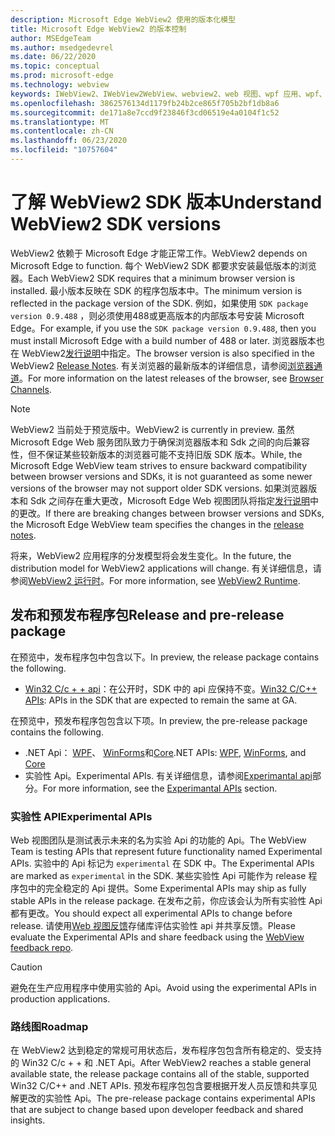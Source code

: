 ```yaml
---
description: Microsoft Edge WebView2 使用的版本化模型
title: Microsoft Edge WebView2 的版本控制
author: MSEdgeTeam
ms.author: msedgedevrel
ms.date: 06/22/2020
ms.topic: conceptual
ms.prod: microsoft-edge
ms.technology: webview
keywords: IWebView2、IWebView2WebView、webview2、web 视图、wpf 应用、wpf、edge、ICoreWebView2、ICoreWebView2Host、浏览器控件、边缘 html
ms.openlocfilehash: 3862576134d1179fb24b2ce865f705b2bf1db8a6
ms.sourcegitcommit: de171a8e7ccd9f23846f3cd06519e4a0104f1c52
ms.translationtype: MT
ms.contentlocale: zh-CN
ms.lasthandoff: 06/23/2020
ms.locfileid: "10757604"
---
```

# <span data-ttu-id="107d8-104">了解 WebView2 SDK 版本</span><span class="sxs-lookup"><span data-stu-id="107d8-104">Understand WebView2 SDK versions</span></span>  

<span data-ttu-id="107d8-105">WebView2 依赖于 Microsoft Edge 才能正常工作。</span><span class="sxs-lookup"><span data-stu-id="107d8-105">WebView2 depends on Microsoft Edge to function.</span></span> <span data-ttu-id="107d8-106">每个 WebView2 SDK 都要求安装最低版本的浏览器。</span><span class="sxs-lookup"><span data-stu-id="107d8-106">Each WebView2 SDK requires that a minimum browser version is installed.</span></span>  <span data-ttu-id="107d8-107">最小版本反映在 SDK 的程序包版本中。</span><span class="sxs-lookup"><span data-stu-id="107d8-107">The minimum version is reflected in the package version of the SDK.</span></span>  <span data-ttu-id="107d8-108">例如，如果使用 `SDK package version 0.9.488` ，则必须使用488或更高版本的内部版本号安装 Microsoft Edge。</span><span class="sxs-lookup"><span data-stu-id="107d8-108">For example, if you use the `SDK package version 0.9.488`, then you must install Microsoft Edge with a build number of 488 or later.</span></span> <span data-ttu-id="107d8-109">浏览器版本也在 WebView2[发行说明][Webview2Releasenotes]中指定。</span><span class="sxs-lookup"><span data-stu-id="107d8-109">The browser version is also specified in the WebView2 [Release Notes][Webview2Releasenotes].</span></span>  <span data-ttu-id="107d8-110">有关浏览器的最新版本的详细信息，请参阅[浏览器通道][DeployedgeChannels]。</span><span class="sxs-lookup"><span data-stu-id="107d8-110">For more information on the latest releases of the browser, see [Browser Channels][DeployedgeChannels].</span></span>  

> [!NOTE]
> <span data-ttu-id="107d8-111">WebView2 当前处于预览版中。</span><span class="sxs-lookup"><span data-stu-id="107d8-111">WebView2 is currently in preview.</span></span>  <span data-ttu-id="107d8-112">虽然 Microsoft Edge Web 服务团队致力于确保浏览器版本和 Sdk 之间的向后兼容性，但不保证某些较新版本的浏览器可能不支持旧版 SDK 版本。</span><span class="sxs-lookup"><span data-stu-id="107d8-112">While, the Microsoft Edge WebView team strives to ensure backward compatibility between browser versions and SDKs, it is not guaranteed as some newer versions of the browser may not support older SDK versions.</span></span>  <span data-ttu-id="107d8-113">如果浏览器版本和 Sdk 之间存在重大更改，Microsoft Edge Web 视图团队将指定[发行说明][Webview2Releasenotes]中的更改。</span><span class="sxs-lookup"><span data-stu-id="107d8-113">If there are breaking changes between browser versions and SDKs, the Microsoft Edge WebView team specifies the changes in the [release notes][Webview2Releasenotes].</span></span>  

<span data-ttu-id="107d8-114">将来，WebView2 应用程序的分发模型将会发生变化。</span><span class="sxs-lookup"><span data-stu-id="107d8-114">In the future, the distribution model for WebView2 applications will change.</span></span> <span data-ttu-id="107d8-115">有关详细信息，请参阅[WebView2 运行时][Webview2IndexEdgeRuntime]。</span><span class="sxs-lookup"><span data-stu-id="107d8-115">For more information, see [WebView2 Runtime][Webview2IndexEdgeRuntime].</span></span>  
 
## <span data-ttu-id="107d8-116">发布和预发布程序包</span><span class="sxs-lookup"><span data-stu-id="107d8-116">Release and pre-release package</span></span>  

<span data-ttu-id="107d8-117">在预览中，发布程序包中包含以下。</span><span class="sxs-lookup"><span data-stu-id="107d8-117">In preview, the release package contains the following.</span></span>  

*   <span data-ttu-id="107d8-118">[Win32 C/c + + api][Webview2ReferenceWin3209538]：在公开时，SDK 中的 api 应保持不变。</span><span class="sxs-lookup"><span data-stu-id="107d8-118">[Win32 C/C++ APIs][Webview2ReferenceWin3209538]: APIs in the SDK that are expected to remain the same at GA.</span></span> 

<span data-ttu-id="107d8-119">在预览中，预发布程序包包含以下项。</span><span class="sxs-lookup"><span data-stu-id="107d8-119">In preview, the pre-release package contains the following.</span></span>  

*   <span data-ttu-id="107d8-120">.NET Api： [WPF][Webview2ReferenceWpf09515]、 [WinForms][Webview2ReferenceWinforms09515]和[Core][Webview2ReferenceDotnet09538]</span><span class="sxs-lookup"><span data-stu-id="107d8-120">.NET APIs: [WPF][Webview2ReferenceWpf09515], [WinForms][Webview2ReferenceWinforms09515], and [Core][Webview2ReferenceDotnet09538]</span></span>
*   <span data-ttu-id="107d8-121">实验性 Api。</span><span class="sxs-lookup"><span data-stu-id="107d8-121">Experimental APIs.</span></span>  <span data-ttu-id="107d8-122">有关详细信息，请参阅[Experimantal api](#experimental-apis)部分。</span><span class="sxs-lookup"><span data-stu-id="107d8-122">For more information, see the [Experimantal APIs](#experimental-apis) section.</span></span>  

### <span data-ttu-id="107d8-123">实验性 API</span><span class="sxs-lookup"><span data-stu-id="107d8-123">Experimental APIs</span></span>  

<span data-ttu-id="107d8-124">Web 视图团队是测试表示未来的名为实验 Api 的功能的 Api。</span><span class="sxs-lookup"><span data-stu-id="107d8-124">The WebView Team is testing APIs that represent future functionality named Experimental APIs.</span></span>  <span data-ttu-id="107d8-125">实验中的 Api 标记为 `experimental` 在 SDK 中。</span><span class="sxs-lookup"><span data-stu-id="107d8-125">The Experimental APIs are marked as `experimental` in the SDK.</span></span>  <span data-ttu-id="107d8-126">某些实验性 Api 可能作为 release 程序包中的完全稳定的 Api 提供。</span><span class="sxs-lookup"><span data-stu-id="107d8-126">Some Experimental APIs may ship as fully stable APIs in the release package.</span></span>  <span data-ttu-id="107d8-127">在发布之前，你应该会认为所有实验性 Api 都有更改。</span><span class="sxs-lookup"><span data-stu-id="107d8-127">You should expect all experimental APIs to change before release.</span></span>  <span data-ttu-id="107d8-128">请使用[Web 视图反馈][GithubMicrosoftedgeWebviewfeedback]存储库评估实验性 api 并共享反馈。</span><span class="sxs-lookup"><span data-stu-id="107d8-128">Please evaluate the Experimental APIs and share feedback using the [WebView feedback repo][GithubMicrosoftedgeWebviewfeedback].</span></span>   

> [!CAUTION]
> <span data-ttu-id="107d8-129">避免在生产应用程序中使用实验的 Api。</span><span class="sxs-lookup"><span data-stu-id="107d8-129">Avoid using the experimental APIs in production applications.</span></span>  

### <span data-ttu-id="107d8-130">路线图</span><span class="sxs-lookup"><span data-stu-id="107d8-130">Roadmap</span></span>  

<span data-ttu-id="107d8-131">在 WebView2 达到稳定的常规可用状态后，发布程序包包含所有稳定的、受支持的 Win32 C/c + + 和 .NET Api。</span><span class="sxs-lookup"><span data-stu-id="107d8-131">After WebView2 reaches a stable general available state, the release package contains all of the stable, supported Win32 C/C++ and .NET APIs.</span></span>  <span data-ttu-id="107d8-132">预发布程序包包含要根据开发人员反馈和共享见解更改的实验性 Api。</span><span class="sxs-lookup"><span data-stu-id="107d8-132">The pre-release package contains experimental APIs that are subject to change based upon developer feedback and shared insights.</span></span>  

<!--links -->

[Webview2IndexEdgeRuntime]: ./distribution.md#microsoft-edge-webview2-runtime "Microsoft Edge WebView2 运行时-使用 WebView2 | 的应用程序分发Microsoft 文档"  
[Webview2ReferenceDotnet09538]: ../reference/dotnet/0-9-538-reference-webview2.md "参考（WebView2） |Microsoft 文档"  
[Webview2ReferenceWinforms09515]: ../reference/winforms/0-9-515-reference-webview2.md "参考（WebView2） |Microsoft 文档"  
[Webview2ReferenceWin3209538]: ../reference/win32/0-9-538-reference-webview2.md "参考（WebView2） |Microsoft 文档"  
[Webview2ReferenceWpf09515]: ../reference/wpf/0-9-515-reference-webview2.md "参考（WebView2） |Microsoft 文档"  
[Webview2Releasenotes]: ../releasenotes.md "WebView2 SDK 的发行说明 |Microsoft 文档"  

[DeployedgeChannels]: /deployedge/microsoft-edge-channels "Microsoft Edge 频道概述 |Microsoft 文档"  

[GithubMicrosoftedgeWebviewfeedback]: https://github.com/MicrosoftEdge/WebViewFeedback "Web 视图反馈-MicrosoftEdge/WebViewFeedback |GitHub"  
